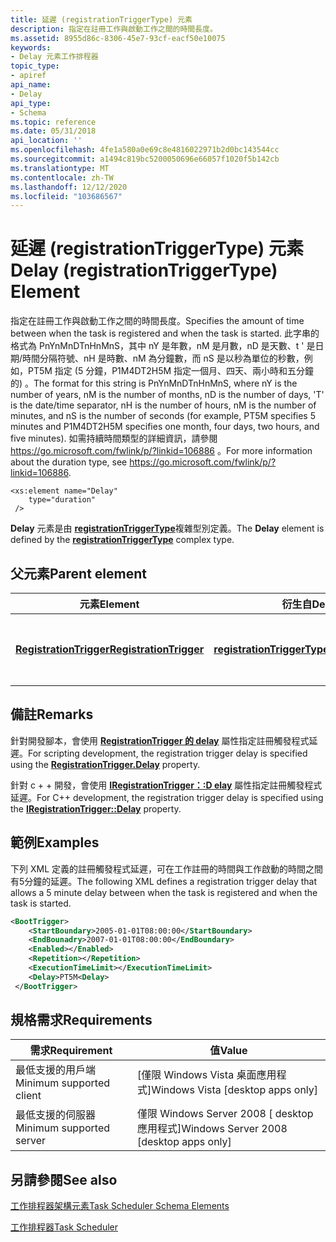 ```yaml
---
title: 延遲 (registrationTriggerType) 元素
description: 指定在註冊工作與啟動工作之間的時間長度。
ms.assetid: 8955d86c-8306-45e7-93cf-eacf50e10075
keywords:
- Delay 元素工作排程器
topic_type:
- apiref
api_name:
- Delay
api_type:
- Schema
ms.topic: reference
ms.date: 05/31/2018
api_location: ''
ms.openlocfilehash: 4fe1a580a0e69c8e4816022971b2d0bc143544cc
ms.sourcegitcommit: a1494c819bc5200050696e66057f1020f5b142cb
ms.translationtype: MT
ms.contentlocale: zh-TW
ms.lasthandoff: 12/12/2020
ms.locfileid: "103686567"
---
```

# <a name="delay-registrationtriggertype-element"></a><span data-ttu-id="3b537-104">延遲 (registrationTriggerType) 元素</span><span class="sxs-lookup"><span data-stu-id="3b537-104">Delay (registrationTriggerType) Element</span></span>

<span data-ttu-id="3b537-105">指定在註冊工作與啟動工作之間的時間長度。</span><span class="sxs-lookup"><span data-stu-id="3b537-105">Specifies the amount of time between when the task is registered and when the task is started.</span></span> <span data-ttu-id="3b537-106">此字串的格式為 PnYnMnDTnHnMnS，其中 nY 是年數，nM 是月數，nD 是天數、t ' 是日期/時間分隔符號、nH 是時數、nM 為分鐘數，而 nS 是以秒為單位的秒數，例如，PT5M 指定 (5 分鐘，P1M4DT2H5M 指定一個月、四天、兩小時和五分鐘的) 。</span><span class="sxs-lookup"><span data-stu-id="3b537-106">The format for this string is PnYnMnDTnHnMnS, where nY is the number of years, nM is the number of months, nD is the number of days, 'T' is the date/time separator, nH is the number of hours, nM is the number of minutes, and nS is the number of seconds (for example, PT5M specifies 5 minutes and P1M4DT2H5M specifies one month, four days, two hours, and five minutes).</span></span> <span data-ttu-id="3b537-107">如需持續時間類型的詳細資訊，請參閱 <https://go.microsoft.com/fwlink/p/?linkid=106886> 。</span><span class="sxs-lookup"><span data-stu-id="3b537-107">For more information about the duration type, see <https://go.microsoft.com/fwlink/p/?linkid=106886>.</span></span>

``` syntax
<xs:element name="Delay"
    type="duration"
 />
```

<span data-ttu-id="3b537-108">**Delay** 元素是由 [**registrationTriggerType**](taskschedulerschema-registrationtriggertype-complextype.md)複雜型別定義。</span><span class="sxs-lookup"><span data-stu-id="3b537-108">The **Delay** element is defined by the [**registrationTriggerType**](taskschedulerschema-registrationtriggertype-complextype.md) complex type.</span></span>

## <a name="parent-element"></a><span data-ttu-id="3b537-109">父元素</span><span class="sxs-lookup"><span data-stu-id="3b537-109">Parent element</span></span>



| <span data-ttu-id="3b537-110">元素</span><span class="sxs-lookup"><span data-stu-id="3b537-110">Element</span></span>                                                                                     | <span data-ttu-id="3b537-111">衍生自</span><span class="sxs-lookup"><span data-stu-id="3b537-111">Derived from</span></span>                                                                               | <span data-ttu-id="3b537-112">Description</span><span class="sxs-lookup"><span data-stu-id="3b537-112">Description</span></span>                                                                    |
|---------------------------------------------------------------------------------------------|--------------------------------------------------------------------------------------------|--------------------------------------------------------------------------------|
| [<span data-ttu-id="3b537-113">**RegistrationTrigger**</span><span class="sxs-lookup"><span data-stu-id="3b537-113">**RegistrationTrigger**</span></span>](taskschedulerschema-registrationtrigger-triggergroup-element.md) | [<span data-ttu-id="3b537-114">**registrationTriggerType**</span><span class="sxs-lookup"><span data-stu-id="3b537-114">**registrationTriggerType**</span></span>](taskschedulerschema-registrationtriggertype-complextype.md) | <span data-ttu-id="3b537-115">指定在註冊工作時啟動工作的觸發程式。</span><span class="sxs-lookup"><span data-stu-id="3b537-115">Specifies a trigger that starts a task when the task is registered.</span></span><br/> |



## <a name="remarks"></a><span data-ttu-id="3b537-116">備註</span><span class="sxs-lookup"><span data-stu-id="3b537-116">Remarks</span></span>

<span data-ttu-id="3b537-117">針對開發腳本，會使用 [**RegistrationTrigger 的 delay**](registrationtrigger-delay.md) 屬性指定註冊觸發程式延遲。</span><span class="sxs-lookup"><span data-stu-id="3b537-117">For scripting development, the registration trigger delay is specified using the [**RegistrationTrigger.Delay**](registrationtrigger-delay.md) property.</span></span>

<span data-ttu-id="3b537-118">針對 c + + 開發，會使用 [**IRegistrationTrigger：:D elay**](/windows/desktop/api/taskschd/nf-taskschd-iregistrationtrigger-get_delay) 屬性指定註冊觸發程式延遲。</span><span class="sxs-lookup"><span data-stu-id="3b537-118">For C++ development, the registration trigger delay is specified using the [**IRegistrationTrigger::Delay**](/windows/desktop/api/taskschd/nf-taskschd-iregistrationtrigger-get_delay) property.</span></span>

## <a name="examples"></a><span data-ttu-id="3b537-119">範例</span><span class="sxs-lookup"><span data-stu-id="3b537-119">Examples</span></span>

<span data-ttu-id="3b537-120">下列 XML 定義的註冊觸發程式延遲，可在工作註冊的時間與工作啟動的時間之間有5分鐘的延遲。</span><span class="sxs-lookup"><span data-stu-id="3b537-120">The following XML defines a registration trigger delay that allows a 5 minute delay between when the task is registered and when the task is started.</span></span>


```XML
<BootTrigger>
    <StartBoundary>2005-01-01T08:00:00</StartBoundary>
    <EndBounadry>2007-01-01T08:00:00</EndBoundary>
    <Enabled></Enabled>
    <Repetition></Repetition>
    <ExecutionTimeLimit></ExecutionTimeLimit>
    <Delay>PT5M<Delay>
 </BootTrigger>
```



## <a name="requirements"></a><span data-ttu-id="3b537-121">規格需求</span><span class="sxs-lookup"><span data-stu-id="3b537-121">Requirements</span></span>



| <span data-ttu-id="3b537-122">需求</span><span class="sxs-lookup"><span data-stu-id="3b537-122">Requirement</span></span> | <span data-ttu-id="3b537-123">值</span><span class="sxs-lookup"><span data-stu-id="3b537-123">Value</span></span> |
|-------------------------------------|------------------------------------------------------|
| <span data-ttu-id="3b537-124">最低支援的用戶端</span><span class="sxs-lookup"><span data-stu-id="3b537-124">Minimum supported client</span></span><br/> | <span data-ttu-id="3b537-125">\[僅限 Windows Vista 桌面應用程式\]</span><span class="sxs-lookup"><span data-stu-id="3b537-125">Windows Vista \[desktop apps only\]</span></span><br/>       |
| <span data-ttu-id="3b537-126">最低支援的伺服器</span><span class="sxs-lookup"><span data-stu-id="3b537-126">Minimum supported server</span></span><br/> | <span data-ttu-id="3b537-127">僅限 Windows Server 2008 \[ desktop 應用程式\]</span><span class="sxs-lookup"><span data-stu-id="3b537-127">Windows Server 2008 \[desktop apps only\]</span></span><br/> |



## <a name="see-also"></a><span data-ttu-id="3b537-128">另請參閱</span><span class="sxs-lookup"><span data-stu-id="3b537-128">See also</span></span>

<dl> <dt>

[<span data-ttu-id="3b537-129">工作排程器架構元素</span><span class="sxs-lookup"><span data-stu-id="3b537-129">Task Scheduler Schema Elements</span></span>](task-scheduler-schema-elements.md)
</dt> <dt>

[<span data-ttu-id="3b537-130">工作排程器</span><span class="sxs-lookup"><span data-stu-id="3b537-130">Task Scheduler</span></span>](task-scheduler-start-page.md)
</dt> </dl>

 

 






